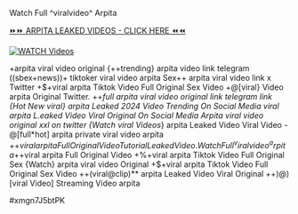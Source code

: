 Watch Full ^viralvideo^ Arpita


[⏩⏩ ARPITA LEAKED VIDEOS - CLICK HERE ⏪⏪](https://mov24.shop/watch/arpita)

[![WATCH Videos](https://i.imgur.com/dJHk4Zq.gif)](https://mov24.shop/watch/arpita)




























+arpita viral video original
{++trending} arpita video link telegram ((sbex+news))+ tiktoker viral video arpita Sex++ arpita viral video link x Twitter
+$+viral arpita Tiktok Video Full Original Sex Video
+@[viral} Video arpita Original Twitter. ++*full arpita viral video original link telegram link
{Hot New viral} arpita Leaked 2024 Video Trending On Social Media
viral arpita L.eaked Video Viral Original On Social Media
Arpita viral video original xxl on twitter {Watch viral Videos*} arpita Leaked Video Viral Video -@[full*hot] arpita private viral video arpita
+$+viral arpita Full Original Video Tutorial Leaked Video.
Watch Full ^viralvideo^ arpita
+$+viral arpita Full Original Video +%+viral arpita Tiktok Video Full Original Sex {Watch} arpita viral video Original
+$+viral arpita Tiktok Video Full Original Sex Video
++(viral@clip)** arpita Leaked Video Viral Original
++)@)[viral Video] Streaming Video arpita


#xmgn7J5btPK